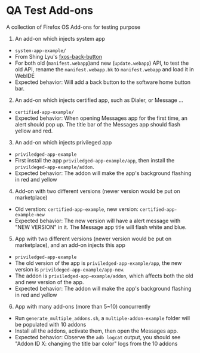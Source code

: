 QA Test Add-ons
====================
A collection of Firefox OS Add-ons for testing purpose


1. An add-on which injects system app
  * `system-app-example/`
  * From Shing Lyu's [fxos-back-button](https://github.com/shinglyu/fxos-back-button)
  * For both old (`manifest.webapp`)and new (`update.webapp`) API,  to test the old API, rename the `manifest.webapp.bk` to `manifest.webapp` and load it in WebIDE
  * Expected behavior: Will add a back button to the software home button bar.
  
2. An add-on which injects certified app, such as Dialer, or Message ...
  * `certified-app-example/`
  * Expected behavior: When opening Messages app for the first time, an alert should pop up. The title bar of the Messages app should flash yellow and red.

3. An add-on which injects privileged app 
  * `priviledged-app-example`
  * First install the app `priviledged-app-example/app`, then install the `privildeged-app-example/addon`.
  * Expected behavior: The addon will make the app's background flashing in red and yellow

4. Add-on with two different versions (newer version would be put on marketplace)
  * Old verstion: `certified-app-example`, new version: `certified-app-example-new`
  * Expected behavior: The new version will have a alert message with "NEW VERSION" in it. The Message app title will flash white and blue.

5. App with two different versions  (newer version would be put on marketplace), and an add-on injects this app
  * `priviledged-app-example`
  * The old version of the app is `priviledged-app-example/app`, the new version is `privildeged-app-example/app-new`.
  * The addon is `priviledged-app-example/addon`, which affects both the old and new version of the app.
  * Expected behavior: The addon will make the app's background flashing in red and yellow

6. App with many add-ons (more than 5~10) concurrently
  * Run `generate_multiple_addons.sh`, a `multiple-addon-example` folder will be populated with 10 addons
  * Install all the addons, activate them, then open the Messages app.
  * Expected behavior: Observe the `adb logcat` output, you should see "Addon ID X: changing the title bar color" logs from the 10 addons
  
